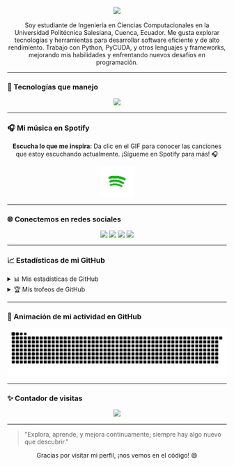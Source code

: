 <p align="center">
  <img src="https://capsule-render.vercel.app/api?type=waving&height=200&text=¡Hola!%20Soy%20Kaar%20Joseph%20👋&fontAlign=50&fontAlignY=40&color=gradient"/>
</p>

<p align="center">
  Soy estudiante de Ingeniería en Ciencias Computacionales en la Universidad Politécnica Salesiana, Cuenca, Ecuador. Me gusta explorar tecnologías y herramientas para desarrollar software eficiente y de alto rendimiento. Trabajo con Python, PyCUDA, y otros lenguajes y frameworks, mejorando mis habilidades y enfrentando nuevos desafíos en programación.
</p>

---

### 🚀 Tecnologías que manejo
<p align="center">
  <img src="https://skillicons.dev/icons?i=python,cpp,js,flask,docker,git,tensorflow,pytorch,linux,windows&theme=light"/>
</p>

---

### 🎧 Mi música en Spotify
<p align="center">
  <strong>Escucha lo que me inspira:</strong> Da clic en el GIF para conocer las canciones que estoy escuchando actualmente. ¡Sígueme en Spotify para más! 🎧
</p>

<p align="center">
  <a href="https://open.spotify.com/user/22uk6twzqkczc4hvfa3rorf6q" target="_blank">
    <img src="spotifyVF.gif" width="15%" alt="Mi música en Spotify">
  </a>
</p>


---

### 🌐 Conectemos en redes sociales
<p align="center">
  <a href="https://www.linkedin.com/in/kaar-joseph-5612481a2/"><img src="https://img.shields.io/badge/LinkedIn-0077B5?style=for-the-badge&logo=linkedin&logoColor=white"/></a>
  <a href="https://github.com/KaarJoseph"><img src="https://img.shields.io/badge/GitHub-000000?style=for-the-badge&logo=github&logoColor=white"/></a>
  <a href="https://www.facebook.com/KaarUnkuchSaant"><img src="https://img.shields.io/badge/Facebook-1877F2?style=for-the-badge&logo=facebook&logoColor=white"/></a>
  <a href="https://www.instagram.com/kaar_joseph/"><img src="https://img.shields.io/badge/Instagram-E4405F?style=for-the-badge&logo=instagram&logoColor=white"/></a>
</p>

---

### 📈 Estadísticas de mi GitHub
<details>
  <summary>📊 Mis estadísticas de GitHub</summary>
  <p align="center">
    <img src="https://github-readme-stats.vercel.app/api?username=KaarJoseph&show_icons=true&theme=radical&count_private=true&hide=prs"/>
  </p>
</details>

<details>
  <summary>🏆 Mis trofeos de GitHub</summary>
  <p align="center">
    <img src="https://github-profile-trophy.vercel.app/?username=KaarJoseph&theme=gruvbox&no-bg=true&margin-w=15&margin-h=15"/>
  </p>
</details>

---

### 🐍 Animación de mi actividad en GitHub
<p align="center">
  <img src="https://raw.githubusercontent.com/KaarJoseph/KaarJoseph/output/github-contribution-grid-snake-dark.svg" alt="GitHub Snake Animation">
</p>

---

### ✨ Contador de visitas
<p align="center">
  <img src="https://komarev.com/ghpvc/?username=KaarJoseph&label=Visitas%20al%20perfil&color=ff69b4&style=flat"/>
</p>

---

> "Explora, aprende, y mejora continuamente; siempre hay algo nuevo que descubrir."

<p align="center">Gracias por visitar mi perfil, ¡nos vemos en el código! 😄</p>
